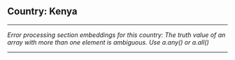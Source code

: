 ## Country: Kenya

---

*Error processing section embeddings for this country: The truth value of an array with more than one element is ambiguous. Use a.any() or a.all()*

---
